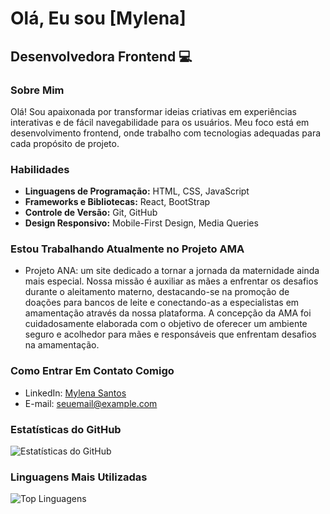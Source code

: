 

<!---
myl3na2003/myl3na2003 is a ✨ special ✨ repository because its `README.md` (this file) appears on your GitHub profile.
You can click the Preview link to take a look at your changes.
--->
# Olá, Eu sou [Mylena]

## Desenvolvedora Frontend 💻

### Sobre Mim
Olá! Sou apaixonada por transformar ideias criativas em experiências interativas e de fácil navegabilidade para os usuários. Meu foco está em desenvolvimento frontend, onde trabalho com tecnologias adequadas para cada propósito de projeto.

### Habilidades
- **Linguagens de Programação:** HTML, CSS, JavaScript
- **Frameworks e Bibliotecas:** React, BootStrap
- **Controle de Versão:** Git, GitHub
- **Design Responsivo:** Mobile-First Design, Media Queries

### Estou Trabalhando Atualmente no Projeto AMA 
- Projeto ANA: um site dedicado a tornar a jornada da maternidade ainda mais especial. Nossa missão é auxiliar as mães a enfrentar os desafios durante o aleitamento materno, destacando-se na promoção de doações para bancos de leite e conectando-as a especialistas em amamentação através da nossa plataforma. A concepção da AMA foi cuidadosamente elaborada com o objetivo de oferecer um ambiente seguro e acolhedor para mães e responsáveis que enfrentam desafios na amamentação.

### Como Entrar Em Contato Comigo
- LinkedIn: [Mylena Santos](http://www.linkedin.com/in/mylena-santos-755b43244)
- E-mail: seuemail@example.com

### Estatísticas do GitHub
![Estatísticas do GitHub](https://github-readme-stats.vercel.app/api?username=seu_usuario&show_icons=true&hide_title=true&hide_border=true&count_private=true&theme=radical)

### Linguagens Mais Utilizadas
![Top Linguagens](https://github-readme-stats.vercel.app/api/top-langs/?username=seu_usuario&layout=compact&hide_title=true&hide_border=true&theme=radical)



